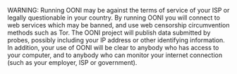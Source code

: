 WARNING: Running OONI may be against the terms of service of your ISP 
or legally questionable in your country.
By running OONI you will connect to web services which may be banned, and use
web censorship circumvention methods such as Tor. The OONI project will publish
data submitted by probes, possibly including your IP address or other
identifying information. In addition, your use of OONI will be clear to anybody
who has access to your computer, and to anybody who can monitor your internet
connection (such as your employer, ISP or government).
